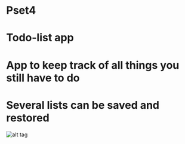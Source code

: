 # Pset4
# Todo-list app

# App to keep track of all things you still have to do

# Several lists can be saved and restored

![alt tag](https://cloud.githubusercontent.com/assets/7301278/15274831/80e079d4-1abc-11e6-9a3d-4beff15dd07f.PNG)
